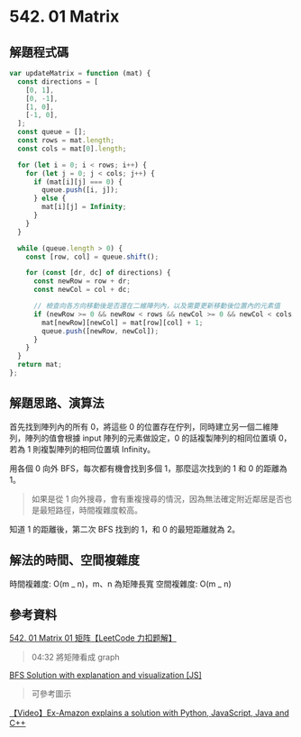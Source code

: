# 542. 01 Matrix

## 解題程式碼

```javascript
var updateMatrix = function (mat) {
  const directions = [
    [0, 1],
    [0, -1],
    [1, 0],
    [-1, 0],
  ];
  const queue = [];
  const rows = mat.length;
  const cols = mat[0].length;

  for (let i = 0; i < rows; i++) {
    for (let j = 0; j < cols; j++) {
      if (mat[i][j] === 0) {
        queue.push([i, j]);
      } else {
        mat[i][j] = Infinity;
      }
    }
  }

  while (queue.length > 0) {
    const [row, col] = queue.shift();

    for (const [dr, dc] of directions) {
      const newRow = row + dr;
      const newCol = col + dc;

      // 檢查向各方向移動後是否還在二維陣列內，以及需要更新移動後位置內的元素值
      if (newRow >= 0 && newRow < rows && newCol >= 0 && newCol < cols && mat[newRow][newCol] > mat[row][col] + 1) {
        mat[newRow][newCol] = mat[row][col] + 1;
        queue.push([newRow, newCol]);
      }
    }
  }
  return mat;
};
```

## 解題思路、演算法

首先找到陣列內的所有 0，將這些 0 的位置存在佇列，同時建立另一個二維陣列，陣列的值會根據 input 陣列的元素做設定，0 的話複製陣列的相同位置填 0，若為 1 則複製陣列的相同位置填 Infinity。

用各個 0 向外 BFS，每次都有機會找到多個 1，那麼這次找到的 1 和 0 的距離為 1。

> 如果是從 1 向外搜尋，會有重複搜尋的情況，因為無法確定附近鄰居是否也是最短路徑，時間複雜度較高。

知道 1 的距離後，第二次 BFS 找到的 1，和 0 的最短距離就為 2。

## 解法的時間、空間複雜度

時間複雜度: O(m _ n)，m、n 為矩陣長寬
空間複雜度: O(m _ n)

## 參考資料

[542. 01 Matrix 01 矩阵【LeetCode 力扣题解】](https://youtu.be/YTnYte6U61w?si=3ju5LMwksaGfxZ69)

> 04:32 將矩陣看成 graph

[BFS Solution with explanation and visualization [JS]](https://leetcode.com/problems/01-matrix/solutions/1629356/bfs-solution-with-explanation-and-visualization-js/)

> 可參考圖示

[【Video】Ex-Amazon explains a solution with Python, JavaScript, Java and C++](https://leetcode.com/problems/01-matrix/solutions/3920249/video-ex-amazon-explains-a-solution-with-python-javascript-java-and-c/)
